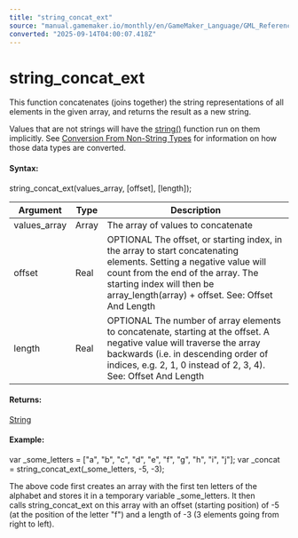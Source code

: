 ```yaml
---
title: "string_concat_ext"
source: "manual.gamemaker.io/monthly/en/GameMaker_Language/GML_Reference/Strings/string_concat_ext.htm"
converted: "2025-09-14T04:00:07.418Z"
---
```


# string\_concat\_ext

This function concatenates (joins together) the string representations of all elements in the given array, and returns the result as a new string.

Values that are not strings will have the [string()](string.md) function run on them implicitly. See [Conversion From Non-String Types](string.htm#h1) for information on how those data types are converted.

#### Syntax:

string\_concat\_ext(values\_array, \[offset\], \[length\]);

| Argument | Type | Description |
| --- | --- | --- |
| values_array | Array | The array of values to concatenate |
| offset | Real | OPTIONAL The offset, or starting index, in the array to start concatenating elements. Setting a negative value will count from the end of the array. The starting index will then be array_length(array) + offset. See: Offset And Length |
| length | Real | OPTIONAL The number of array elements to concatenate, starting at the offset. A negative value will traverse the array backwards (i.e. in descending order of indices, e.g. 2, 1, 0 instead of 2, 3, 4). See: Offset And Length |

#### Returns:

[String](../../GML_Overview/Data_Types.md)

#### Example:

var \_some\_letters = \["a", "b", "c", "d", "e", "f", "g", "h", "i", "j"\];
var \_concat = string\_concat\_ext(\_some\_letters, -5, -3);

The above code first creates an array with the first ten letters of the alphabet and stores it in a temporary variable \_some\_letters. It then calls string\_concat\_ext on this array with an offset (starting position) of -5 (at the position of the letter "f") and a length of -3 (3 elements going from right to left).